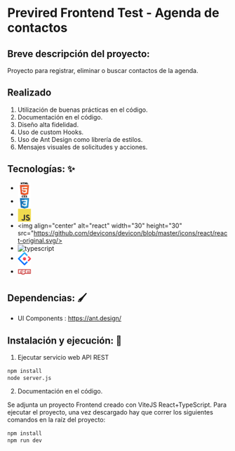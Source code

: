 # Previred Frontend Test - Agenda de contactos

## Breve descripción del proyecto: 
Proyecto para registrar, eliminar o buscar contactos de la agenda.  

## Realizado

1. Utilización de buenas prácticas en el código.
2. Documentación en el código.
3. Diseño alta fidelidad.
5. Uso de custom Hooks.
6. Uso de Ant Design como librería de estilos.
7. Mensajes visuales de solicitudes y acciones.

## Tecnologías: ✨

* <img align="center" alt="html5" width="30" height="30" src="https://raw.githubusercontent.com/devicons/devicon/master/icons/html5/html5-original-wordmark.svg"/>
* <img align="center" alt="css3" width="30" height="30" src="https://raw.githubusercontent.com/devicons/devicon/master/icons/css3/css3-original-wordmark.svg"/>
* <img align="center" alt="javascript" width="30" height="30" src="https://raw.githubusercontent.com/devicons/devicon/master/icons/javascript/javascript-original.svg"/>
* <img align="center" alt="react" width="30" height="30" src="https://github.com/devicons/devicon/blob/master/icons/react/react-original.svg/>
* <img align="center" alt="typescript" width="30" height="30" src="https://github.com/devicons/devicon/blob/master/icons/typescript/typescript-original.svg"/>
* <img align="center" alt="antdesign" width="30" height="30" src="https://github.com/devicons/devicon/blob/master/icons/antdesign/antdesign-original.svg"/>
* <img align="center" alt="npm" width="30" height="30" src="https://github.com/devicons/devicon/blob/master/icons/npm/npm-original-wordmark.svg"/>

## Dependencias: 🖌️

* UI Components : https://ant.design/


## Instalación y ejecución: 🚀

1. Ejecutar servicio web API REST

```
npm install
node server.js
```

2. Documentación en el código.

Se adjunta un proyecto Frontend creado con ViteJS React+TypeScript. Para ejecutar el proyecto, una vez descargado hay que correr los siguientes comandos en la raíz del proyecto:

```
npm install
npm run dev

```



